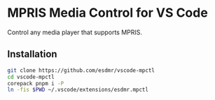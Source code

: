 # MPRIS Media Control for VS Code

Control any media player that supports MPRIS.

## Installation

```sh
git clone https://github.com/esdmr/vscode-mpctl
cd vscode-mpctl
corepack pnpm i -P
ln -fis $PWD ~/.vscode/extensions/esdmr.mpctl
```

